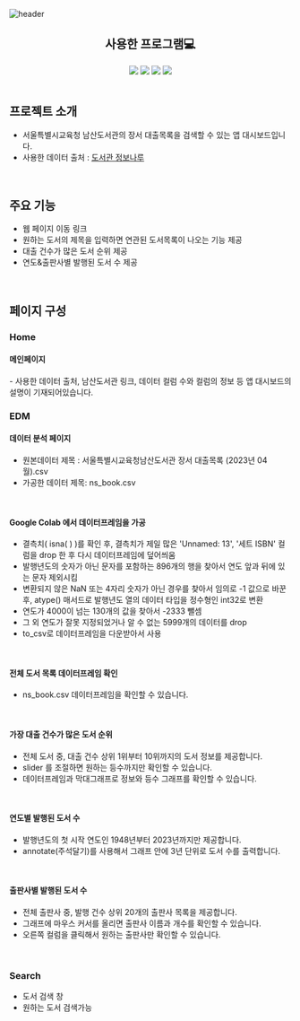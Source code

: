 ![header](https://capsule-render.vercel.app/api?text=Book%20Search&&fontAlignY=40&desc=원하는%20도서를%20검색해보자!&descSize=23&descAlignY=56&fontColor=ffffff&type=waving&color=B897FF&height=280&section=header&%20render&fontSize=80)

<div align=center>
  <h2>사용한 프로그램💻</h2>  
  <img src="https://img.shields.io/badge/GoogleColab-F9AB00?style=flat&logo=googlecolab&logoColor=white"/>
  <img src="https://img.shields.io/badge/Python-3776AB?style=flat&logo=python&logoColor=white"/>
  <img src="https://img.shields.io/badge/Linux-FCC624?style=flat&logo=linux&logoColor=white"/>
  <img src="https://img.shields.io/badge/AmazonAWS-232F3E?style=flat&logo=amazonaws&logoColor=white"/>
</div>

<br>
<h2>프로젝트 소개</h2>

- 서울특별시교육청 남산도서관의 장서 대출목록을 검색할 수 있는 앱 대시보드입니다.
- 사용한 데이터 출처 : 
<a href="https://www.data4library.kr/openDataL"> 도서관 정보나루 </a>

<br>
<h2>주요 기능</h2> 

- 웹 페이지 이동 링크
- 원하는 도서의 제목을 입력하면 연관된 도서목록이 나오는 기능 제공
- 대출 건수가 많은 도서 순위 제공
- 연도&출판사별 발행된 도서 수 제공

<br>
<h2>페이지 구성</h2>  
<h3>Home</h3>

<h4> 메인페이지 </h4>
- 사용한 데이터 출처, 남산도서관 링크, 데이터 컬럼 수와 컬럼의 정보 등 앱 대시보드의 설명이 기재되어있습니다. 

<br>
<h3>EDM</h3>

<h4> 데이터 분석 페이지 </h4>

  - 원본데이터 제목 : 서울특별시교육청남산도서관 장서 대출목록 (2023년 04월).csv
  - 가공한 데이터 제목: ns_book.csv

<br>
<h4> Google Colab 에서 데이터프레임을 가공 </h4>

  - 결측치( isna( ) )를 확인 후, 결측치가 제일 많은 'Unnamed: 13', '세트 ISBN' 컬럼을 drop 한 후 다시 데이터프레임에 덮어씌움
  - 발행년도의 숫자가 아닌 문자를 포함하는 896개의 행을 찾아서 연도 앞과 뒤에 있는 문자 제외시킴
  - 변환되지 않은 NaN 또는 4자리 숫자가 아닌 경우를 찾아서 임의로 -1 값으로 바꾼 후, atype() 매서드로 발행년도 열의 데이터 타입을 정수형인 int32로 변환
  - 연도가 4000이 넘는 130개의 값을 찾아서 -2333 뺄셈 
  - 그 외 연도가 잘못 지정되었거나 알 수 없는 5999개의 데이터를 drop
  - to_csv로 데이터프레임을 다운받아서 사용

<br>
<h4> 전체 도서 목록 데이터프레임 확인 </h4>
  
  - ns_book.csv 데이터프레임을 확인할 수 있습니다.

<br>
<h4> 가장 대출 건수가 많은 도서 순위 </h4>

  - 전체 도서 중, 대출 건수 상위 1위부터 10위까지의 도서 정보를 제공합니다. 
  - slider 를 조절하면 원하는 등수까지만 확인할 수 있습니다.
  - 데이터프레임과 막대그래프로 정보와 등수 그래프를 확인할 수 있습니다.

<br>
<h4> 연도별 발행된 도서 수 </h4>

  - 발행년도의 첫 시작 연도인 1948년부터 2023년까지만 제공합니다.
  - annotate(주석달기)를 사용해서 그래프 안에 3년 단위로 도서 수를 출력합니다.


<br>
<h4> 출판사별 발행된 도서 수 </h4>

  - 전체 출판사 중, 발행 건수 상위 20개의 출판사 목록을 제공합니다.
  - 그래프에 마우스 커서를 올리면 출판사 이름과 개수를 확인할 수 있습니다.
  - 오른쪽 컬럼을 클릭해서 원하는 출판사만 확인할 수 있습니다.
  


<br>
<h3>Search</h3>

- 도서 검색 창
- 원하는 도서 검색가능
